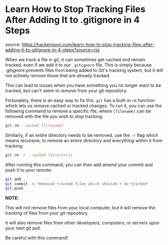 # Learn How to Stop Tracking Files After Adding It to .gitignore in 4 Steps
source: https://hackernoon.com/learn-how-to-stop-tracking-files-after-adding-it-to-gitignore-in-4-steps?source=rss

When we track a file in git, it can sometimes get cached and remain tracked, even if we add it to our `.gitignore` file. This is simply because .gitignore prevents files from being added to Git's tracking system, but it will not actively remove those that are already tracked.

This can lead to issues when you have something you no longer want to be tracked, but can't seem to remove from your git repository.

Fortunately, there is an easy way to fix this. `git` has a built-in `rm` function which lets us remove cached or tracked changes. To run it, you can use the following command to remove a specific file, where `[filename]` can be removed with the file you wish to stop tracking:

```sh
git rm --cached [filename]
```

Similarly, if an entire directory needs to be removed, use the `-r` flag which means recursive, to remove an entire directory and everything within it from tracking:

```sh
git rm -r --cached [directory]
```

After running this command, you can then add amend your commit and push it to your remote:

```sh
git add .
git commit -m "Removed tracked files which shouldn't be tracked"
git push
```

**NOTE:** 

This will not remove files from your local computer, but it will remove the tracking of files from your git repository.

It will also remove files from other developers, computers, or servers upon your next git pull.

Be careful with this command!










